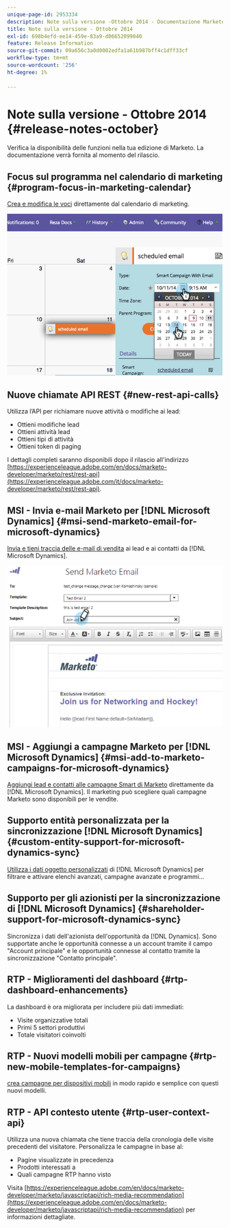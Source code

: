 ```yaml
---
unique-page-id: 2953334
description: Note sulla versione -Ottobre 2014 - Documentazione Marketo - Documentazione del prodotto
title: Note sulla versione - Ottobre 2014
exl-id: 698b4efd-ee14-459e-83a9-d06652099040
feature: Release Information
source-git-commit: 09a656c3a0d0002edfa1a61b987bff4c1dff33cf
workflow-type: tm+mt
source-wordcount: '256'
ht-degree: 1%

---
```


# Note sulla versione - Ottobre 2014 {#release-notes-october}

Verifica la disponibilità delle funzioni nella tua edizione di Marketo. La documentazione verrà fornita al momento del rilascio.

## Focus sul programma nel calendario di marketing {#program-focus-in-marketing-calendar}

[Crea e modifica le voci](/help/marketo/product-docs/core-marketo-concepts/marketing-calendar/understanding-the-calendar/understand-enable-program-focus.md) direttamente dal calendario di marketing.

![](assets/image2014-10-20-11-3a48-3a51.png)

## Nuove chiamate API REST {#new-rest-api-calls}

Utilizza l’API per richiamare nuove attività o modifiche ai lead:

* Ottieni modifiche lead
* Ottieni attività lead
* Ottieni tipi di attività
* Ottieni token di paging

I dettagli completi saranno disponibili dopo il rilascio all&#39;indirizzo [https://experienceleague.adobe.com/en/docs/marketo-developer/marketo/rest/rest-api](https://experienceleague.adobe.com/it/docs/marketo-developer/marketo/rest/rest-api).

## MSI - Invia e-mail Marketo per [!DNL Microsoft Dynamics] {#msi-send-marketo-email-for-microsoft-dynamics}

[Invia e tieni traccia delle e-mail di vendita](/help/marketo/product-docs/marketo-sales-insight/msi-for-microsoft-dynamics/setting-up-and-using/send-a-marketo-sales-email-from-microsoft-dynamics.md) ai lead e ai contatti da [!DNL Microsoft Dynamics].

![](assets/image2014-10-20-11-3a49-3a25.png)

## MSI - Aggiungi a campagne Marketo per [!DNL Microsoft Dynamics] {#msi-add-to-marketo-campaigns-for-microsoft-dynamics}

[Aggiungi lead e contatti alle campagne Smart di Marketo](/help/marketo/product-docs/marketo-sales-insight/msi-for-microsoft-dynamics/setting-up-and-using/add-a-lead-contact-to-a-marketo-campaign-from-microsoft-dynamics.md) direttamente da [!DNL Microsoft Dynamics]. Il marketing può scegliere quali campagne Marketo sono disponibili per le vendite.

## Supporto entità personalizzata per la sincronizzazione [!DNL Microsoft Dynamics] {#custom-entity-support-for-microsoft-dynamics-sync}

[Utilizza i dati oggetto personalizzati](/help/marketo/product-docs/crm-sync/microsoft-dynamics-sync/microsoft-dynamics-sync-details/enable-sync-for-a-custom-entity.md) di [!DNL Microsoft Dynamics] per filtrare e attivare elenchi avanzati, campagne avanzate e programmi...

## Supporto per gli azionisti per la sincronizzazione di [!DNL Microsoft Dynamics] {#shareholder-support-for-microsoft-dynamics-sync}

Sincronizza i dati dell&#39;azionista dell&#39;opportunità da [!DNL Dynamics]. Sono supportate anche le opportunità connesse a un account tramite il campo &quot;Account principale&quot; e le opportunità connesse al contatto tramite la sincronizzazione &quot;Contatto principale&quot;.

## RTP - Miglioramenti del dashboard {#rtp-dashboard-enhancements}

La dashboard è ora migliorata per includere più dati immediati:

* Visite organizzative totali
* Primi 5 settori produttivi
* Totale visitatori coinvolti

## RTP - Nuovi modelli mobili per campagne {#rtp-new-mobile-templates-for-campaigns}

[crea campagne per dispositivi mobili](/help/marketo/product-docs/web-personalization/using-templates/using-templates-to-create-web-campaigns.md) in modo rapido e semplice con questi nuovi modelli.

## RTP - API contesto utente {#rtp-user-context-api}

Utilizza una nuova chiamata che tiene traccia della cronologia delle visite precedenti del visitatore. Personalizza le campagne in base al:

* Pagine visualizzate in precedenza
* Prodotti interessati a
* Quali campagne RTP hanno visto

Visita [https://experienceleague.adobe.com/en/docs/marketo-developer/marketo/javascriptapi/rich-media-recommendation](https://experienceleague.adobe.com/en/docs/marketo-developer/marketo/javascriptapi/rich-media-recommendation) per informazioni dettagliate.
